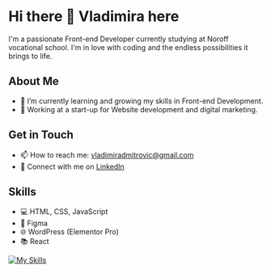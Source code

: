 # Hi there 👋 Vladimira here

I'm a passionate Front-end Developer currently studying at Noroff vocational school. I'm in love with coding and the endless possibilities it brings to life.

## About Me
- 🌱 I’m currently learning and growing my skills in Front-end Development.
- 🔭 Working at a start-up for Website development and digital marketing.
  
## Get in Touch
- 📫 How to reach me: [vladimiradmitrovic@gmail.com](mailto:vladimiradmitrovic@gmail.com)
- 💼 Connect with me on [LinkedIn](https://www.linkedin.com/in/vladimira-dmitrovic-090183249/)

## Skills
- 💻 HTML, CSS, JavaScript
- 🎨 Figma
- 🌐 WordPress (Elementor Pro)
- 📚 React

[![My Skills](https://skillicons.dev/icons?i=js,html,css,wp,react)](https://skillicons.dev)


